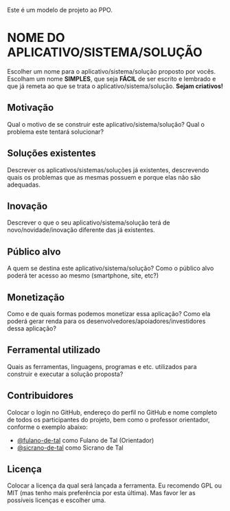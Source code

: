Este é um modelo de projeto ao PPO.

# NOME DO APLICATIVO/SISTEMA/SOLUÇÃO

Escolher um nome para o aplicativo/sistema/solução proposto por vocês. Escolham
um nome **SIMPLES**, que seja **FÁCIL** de ser escrito e lembrado e que já
remeta ao que se trata o aplicativo/sistema/solução. **Sejam criativos!**

## Motivação

Qual o motivo de se construir este aplicativo/sistema/solução? Qual o problema
este tentará solucionar?

## Soluções existentes

Descrever os aplicativos/sistemas/soluções já existentes, descrevendo quais os
problemas que as mesmas possuem e porque elas não são adequadas.

## Inovação

Descrever o que o seu aplicativo/sistema/solução terá de novo/novidade/inovação
diferente das já existentes.

## Público alvo

A quem se destina este aplicativo/sistema/solução? Como o público alvo poderá
ter acesso ao mesmo (smartphone, site, etc?)

## Monetização

Como e de quais formas podemos monetizar essa aplicação? Como ela poderá gerar
renda para os desenvolvedores/apoiadores/investidores dessa aplicação?

## Ferramental utilizado

Quais as ferramentas, linguagens, programas e etc. utilizados para construir e
executar a solução proposta?

## Contribuidores

Colocar o login no GitHub, endereço do perfil no GitHub e nome completo de todos
os participantes do projeto, bem como o professor orientador, conforme o exemplo
abaixo:
- [@fulano-de-tal](https://github.com/fulano-de-tal) como Fulano de Tal (Orientador)
- [@sicrano-de-tal](https://github.com/sicrano-de-tal) como Sicrano de Tal

## Licença

Colocar a licença da qual será lançada a ferramenta. Eu recomendo GPL ou MIT
(mas tenho mais preferência por esta última). Mas favor ler as possíveis
licenças e escolher uma.
